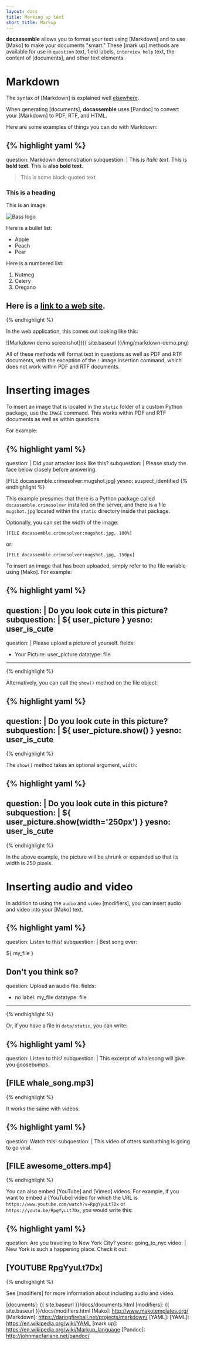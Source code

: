 ```yaml
---
layout: docs
title: Marking up text
short_title: Markup
---
```


**docassemble** allows you to format your text using [Markdown] and to
use [Mako] to make your documents "smart."  These [mark up] methods
are available for use in `question` text, field labels, `interview
help` text, the content of [documents], and other text elements.

# Markdown

The syntax of [Markdown] is explained well
[elsewhere](http://www.makotemplates.org/).

When generating [documents], **docassemble** uses [Pandoc] to convert
your [Markdown] to PDF, RTF, and HTML.

Here are some examples of things you can do with Markdown:

{% highlight yaml %}
---
question: Markdown demonstration
subquestion: |
  This is *italic text*.
  This is **bold text**.
  This is __also bold text__.

  > This is some block-quoted
  > text

  ### This is a heading

  This is an image:

  ![Bass logo](https://upload.wikimedia.org/wikipedia/commons/thumb/9/9b/Bass_logo.svg/199px-Bass_logo.svg.png)

  Here is a bullet list:

  * Apple
  * Peach
  * Pear

  Here is a numbered list:

  1. Nutmeg
  2. Celery
  3. Oregano

  Here is a [link to a web site](http://google.com).
---
{% endhighlight %}

In the web application, this comes out looking like this:

![Markdown demo screenshot]({{ site.baseurl }}/img/markdown-demo.png)

All of these methods will format text in questions as well as PDF and
RTF documents, with the exception of the `!` image insertion command,
which does not work within PDF and RTF documents.

# Inserting images

To insert an image that is located in the `static` folder of a custom
Python package, use the `IMAGE` command.  This works within PDF and
RTF documents as well as within questions.

For example:

{% highlight yaml %}
---
question: |
  Did your attacker look like this?
subquestion: |
  Please study the face below closely before answering.

  [FILE docassemble.crimesolver:mugshot.jpg]
yesno: suspect_identified
{% endhighlight %}

This example presumes that there is a Python package called
`docassemble.crimesolver` installed on the server, and there is a file
`mugshot.jpg` located within the `static` directory inside that
package.

Optionally, you can set the width of the image:

    [FILE docassemble.crimesolver:mugshot.jpg, 100%]

or:

    [FILE docassemble.crimesolver:mugshot.jpg, 150px]

To insert an image that has been uploaded, simply refer to the
file variable using [Mako].  For example:

{% highlight yaml %}
---
question: |
  Do you look cute in this picture?
subquestion: |
  ${ user_picture }
yesno: user_is_cute
---
question: |
  Please upload a picture of yourself.
fields:
  - Your Picture: user_picture
    datatype: file
---
{% endhighlight %}

Alternatively, you can call the `show()` method on the file object:

{% highlight yaml %}
---
question: |
  Do you look cute in this picture?
subquestion: |
  ${ user_picture.show() }
yesno: user_is_cute
---
{% endhighlight %}

The `show()` method takes an optional argument, `width`:

{% highlight yaml %}
---
question: |
  Do you look cute in this picture?
subquestion: |
  ${ user_picture.show(width='250px') }
yesno: user_is_cute
---
{% endhighlight %}

In the above example, the picture will be shrunk or expanded so that
its width is 250 pixels.

# Inserting audio and video

In addition to using the `audio` and `video` [modifiers], you can
insert audio and video into your [Mako] text.

{% highlight yaml %}
---
question: Listen to this!
subquestion: |
  Best song ever:

  ${ my_file }

  Don't you think so?
---
question: Upload an audio file.
fields:
  - no label: my_file
    datatype: file
---
{% endhighlight %}

Or, if you have a file in `data/static`, you can write:

{% highlight yaml %}
---
question: Listen to this!
subquestion: |
  This excerpt of whalesong will give you goosebumps.

  [FILE whale_song.mp3]
---
{% endhighlight %}

It works the same with videos.

{% highlight yaml %}
---
question: Watch this!
subquestion: |
  This video of otters sunbathing is going to go viral.

  [FILE awesome_otters.mp4]
---
{% endhighlight %}

You can also embed [YouTube] and [Vimeo] videos.  For example, if you
want to embed a [YouTube] video for which the URL is
`https://www.youtube.com/watch?v=RpgYyuLt7Dx` or
`https://youtu.be/RpgYyuLt7Dx`, you would write this:

{% highlight yaml %}
---
question: Are you traveling to New York City?
yesno: going_to_nyc
video: |
  New York is such a happening place.  Check it out:

  [YOUTUBE RpgYyuLt7Dx]
---
{% endhighlight %}

See [modifiers] for more information about including audio and video.

[documents]: {{ site.baseurl }}/docs/documents.html
[modifiers]: {{ site.baseurl }}/docs/modifiers.html
[Mako]: http://www.makotemplates.org/
[Markdown]: https://daringfireball.net/projects/markdown/
[YAML]: [YAML]: https://en.wikipedia.org/wiki/YAML
[mark up]: https://en.wikipedia.org/wiki/Markup_language
[Pandoc]: http://johnmacfarlane.net/pandoc/
